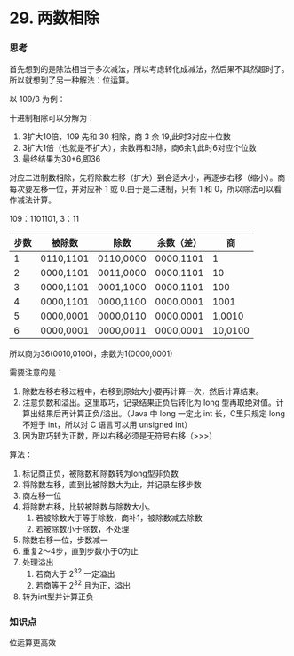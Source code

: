 # 29. 两数相除

### 思考

首先想到的是除法相当于多次减法，所以考虑转化成减法，然后果不其然超时了。所以就想到了另一种解法：位运算。

以 109/3 为例：

十进制相除可以分解为：

1. 3扩大10倍，109 先和 30 相除，商 3 余 19,此时3对应十位数
2. 3扩大1倍（也就是不扩大），余数再和3除，商6余1,此时6对应个位数
3. 最终结果为30+6,即36

对应二进制数相除，先将除数左移（扩大）到合适大小，再逐步右移（缩小）。商每次要左移一位，并对应补 1 或 0.由于是二进制，只有 1 和 0，所以除法可以看作减法计算。

109：1101101, 3：11

| 步数 | 被除数    | 除数      | 余数（差） | 商      |
| ---- | --------- | --------- | ---------- | ------- |
| 1    | 0110,1101 | 0110,0000 | 0000,1101  | 1       |
| 2    | 0000,1101 | 0011,0000 | 0000,1101  | 10      |
| 3    | 0000,1101 | 0001,1000 | 0000,1101  | 100     |
| 4    | 0000,1101 | 0000,1100 | 0000,0001  | 1001    |
| 5    | 0000,0001 | 0000,0110 | 0000,0001  | 1,0010  |
| 6    | 0000,0001 | 0000,0011 | 0000,0001  | 10,0100 |

所以商为36(0010,0100)，余数为1(0000,0001)

需要注意的是：

1. 除数左移右移过程中，右移到原始大小要再计算一次，然后计算结束。
2. 注意负数和溢出。这里取巧，记录结果正负后转化为 long 型再取绝对值。计算出结果后再计算正负/溢出。（Java 中 long 一定比 int 长，C里只规定 long 不短于 int，所以对 C 语言可以用 unsigned int）
3. 因为取巧转为正数，所以右移必须是无符号右移（>>>）

算法：

1. 标记商正负，被除数和除数转为long型非负数
2. 将除数左移，直到比被除数大为止，并记录左移步数
3. 商左移一位
4. 将除数右移，比较被除数与除数大小。
   1. 若被除数大于等于除数，商补1，被除数减去除数
   2. 若被除数小于除数，不处理
5. 除数右移一位，步数减一
6. 重复2～4步，直到步数小于0为止
7. 处理溢出
   1. 若商大于 2<sup>32</sup> 一定溢出
   2. 若商等于 2<sup>32</sup> 且为正，溢出
8. 转为int型并计算正负

### 知识点

位运算更高效
